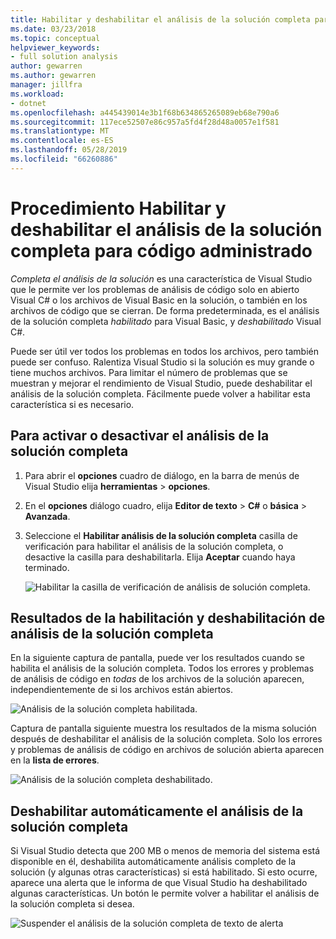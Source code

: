 ```yaml
---
title: Habilitar y deshabilitar el análisis de la solución completa para código administrado
ms.date: 03/23/2018
ms.topic: conceptual
helpviewer_keywords:
- full solution analysis
author: gewarren
ms.author: gewarren
manager: jillfra
ms.workload:
- dotnet
ms.openlocfilehash: a445439014e3b1f68b634865265089eb68e790a6
ms.sourcegitcommit: 117ece52507e86c957a5fd4f28d48a0057e1f581
ms.translationtype: MT
ms.contentlocale: es-ES
ms.lasthandoff: 05/28/2019
ms.locfileid: "66260886"
---
```

# <a name="how-to-enable-and-disable-full-solution-analysis-for-managed-code"></a>Procedimiento Habilitar y deshabilitar el análisis de la solución completa para código administrado

*Completa el análisis de la solución* es una característica de Visual Studio que le permite ver los problemas de análisis de código solo en abierto Visual C# o los archivos de Visual Basic en la solución, o también en los archivos de código que se cierran. De forma predeterminada, es el análisis de la solución completa *habilitado* para Visual Basic, y *deshabilitado* Visual C#.

Puede ser útil ver todos los problemas en todos los archivos, pero también puede ser confuso. Ralentiza Visual Studio si la solución es muy grande o tiene muchos archivos. Para limitar el número de problemas que se muestran y mejorar el rendimiento de Visual Studio, puede deshabilitar el análisis de la solución completa. Fácilmente puede volver a habilitar esta característica si es necesario.

## <a name="to-toggle-full-solution-analysis"></a>Para activar o desactivar el análisis de la solución completa

1. Para abrir el **opciones** cuadro de diálogo, en la barra de menús de Visual Studio elija **herramientas** > **opciones**.

1. En el **opciones** diálogo cuadro, elija **Editor de texto**  >  **C#** o **básica**  >  **Avanzada**.

1. Seleccione el **Habilitar análisis de la solución completa** casilla de verificación para habilitar el análisis de la solución completa, o desactive la casilla para deshabilitarla. Elija **Aceptar** cuando haya terminado.

    ![Habilitar la casilla de verificación de análisis de solución completa.](../code-quality/media/options-enable-full-solution-analysis.png)

## <a name="results-of-enabling-and-disabling-full-solution-analysis"></a>Resultados de la habilitación y deshabilitación de análisis de la solución completa

En la siguiente captura de pantalla, puede ver los resultados cuando se habilita el análisis de la solución completa. Todos los errores y problemas de análisis de código en *todas* de los archivos de la solución aparecen, independientemente de si los archivos están abiertos.

![Análisis de la solución completa habilitada.](../code-quality/media/fsa_enabled.png)

Captura de pantalla siguiente muestra los resultados de la misma solución después de deshabilitar el análisis de la solución completa. Solo los errores y problemas de análisis de código en archivos de solución abierta aparecen en la **lista de errores**.

![Análisis de la solución completa deshabilitado.](../code-quality/media/fsa_disabled.png)

## <a name="automatically-disable-full-solution-analysis"></a>Deshabilitar automáticamente el análisis de la solución completa

Si Visual Studio detecta que 200 MB o menos de memoria del sistema está disponible en él, deshabilita automáticamente análisis completo de la solución (y algunas otras características) si está habilitado. Si esto ocurre, aparece una alerta que le informa de que Visual Studio ha deshabilitado algunas características. Un botón le permite volver a habilitar el análisis de la solución completa si desea.

![Suspender el análisis de la solución completa de texto de alerta](../code-quality/media/fsa_alert.png)